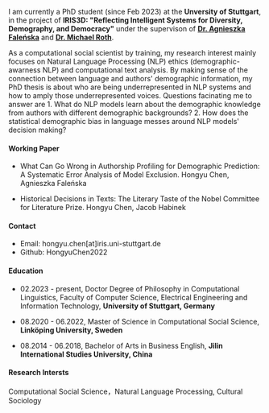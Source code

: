 I am currently a PhD student (since Feb 2023) at the **Unversity of Stuttgart**, in the project of **IRIS3D: "Reflecting Intelligent Systems for Diversity, Demography, and Democracy"** under the supervison of [**Dr. Agnieszka Faleńska**](https://www.ims.uni-stuttgart.de/institut/team/Falenska/) and [**Dr. Michael Roth**](https://www.ims.uni-stuttgart.de/en/institute/team/Roth-00006/). 

As a computational social scientist by training, my research interest mainly focuses on Natural Language Processing (NLP) ethics (demographic-awarness NLP) and computational text analysis. By making sense of the connection between language and authors' demographic information, my PhD thesis is about who are being underrepresented in NLP systems and how to amply those underrepresented voices. Questions facinating me to answer are 1. What do NLP models learn about the demographic knowledge from authors with different demographic backgrounds? 2. How does the statistical demographic bias in language messes around NLP models' decision making?

#### Working Paper

- What Can Go Wrong in Authorship Profiling for Demographic Prediction: A Systematic Error Analysis of Model Exclusion. Hongyu Chen, Agnieszka Faleńska

- Historical Decisions in Texts: The Literary Taste of the Nobel Committee for Literature Prize. Hongyu Chen, Jacob Habinek



#### Contact
- Email: hongyu.chen[at]iris.uni-stuttgart.de
- Github: HongyuChen2022



#### Education
- 02.2023 - present, Doctor Degree of Philosophy in Computational Linguistics, Faculty of Computer Science, Electrical Engineering and Information Technology, **University of Stuttgart, Germany**

- 08.2020 - 06.2022, Master of Science in Computational Social Science, **Linköping University, Sweden**

- 08.2014 - 06.2018, Bachelor of Arts in Business English, **Jilin International Studies University, China**

#### Research Intersts
Computational Social Science，Natural Language Processing, Cultural Sociology 

